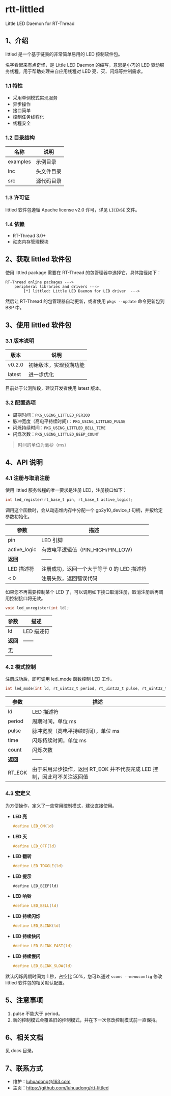 # rtt-littled
Little LED Daemon for RT-Thread



## 1、介绍

littled 是一个基于链表的非常简单易用的 LED 控制软件包。

名字看起来有点奇怪，是 Little LED Daemon 的缩写，意思是小巧的 LED 驱动服务线程。用于帮助处理来自应用线程对 LED 亮、灭、闪烁等控制需求。



### 1.1 特性

- 采用单例模式实现服务
- 异步操作
- 接口简单
- 控制任务线程化
- 线程安全



### 1.2 目录结构

| 名称     | 说明       |
| -------- | ---------- |
| examples | 示例目录   |
| inc      | 头文件目录 |
| src      | 源代码目录 |



### 1.3 许可证

littled 软件包遵循 Apache license v2.0 许可，详见 `LICENSE` 文件。



### 1.4 依赖

- RT-Thread 3.0+
- 动态内存管理模块



## 2、获取 littled 软件包

使用 littled package 需要在 RT-Thread 的包管理器中选择它，具体路径如下：

```
RT-Thread online packages --->
    peripheral libraries and drivers --->
        [*] littled: Little LED Daemon for LED driver  --->
```

然后让 RT-Thread 的包管理器自动更新，或者使用 `pkgs --update` 命令更新包到 BSP 中。



## 3、使用 littled 软件包

### 3.1 版本说明

| 版本   | 说明                   |
| ------ | ---------------------- |
| v0.2.0 | 初始版本，实现预期功能 |
| latest | 进一步优化             |

目前处于公测阶段，建议开发者使用 latest 版本。



### 3.2 配置选项

- 周期时间：`PKG_USING_LITTLED_PERIOD`
- 脉冲宽度（高电平持续时间）：`PKG_USING_LITTLED_PULSE`
- 闪烁持续时间：`PKG_USING_LITTLED_BELL_TIME`
- 闪烁次数：`PKG_USING_LITTLED_BEEP_COUNT`

> 时间的单位为毫秒（ms）



## 4、API 说明

### 4.1 注册与取消注册

使用 littled 服务线程的唯一要求是注册 LED，注册接口如下：

```c
int led_register(rt_base_t pin, rt_base_t active_logic);
```

调用这个函数时，会从动态堆内存中分配一个 gp2y10_device_t 句柄，并按给定参数初始化。

| 参数         | 描述                                       |
| ------------ | ------------------------------------------ |
| pin          | LED 引脚                                   |
| active_logic | 有效电平逻辑值（PIN_HIGH/PIN_LOW）         |
| **返回**     | ——                                         |
| LED 描述符   | 注册成功，返回一个大于等于 0 的 LED 描述符 |
| < 0          | 注册失败，返回错误代码                     |

如果您不再需要控制某个 LED 了，可以调用如下接口取消注册，取消注册后再调用控制接口将无效。

```c
void led_unregister(int ld);
```

| **参数** | **描述**   |
| -------- | ---------- |
| ld       | LED 描述符 |
| **返回** | ——         |
| 无       |            |



### 4.2 模式控制

注册成功后，即可调用 led_mode 函数控制 LED 工作。

```c
int led_mode(int ld, rt_uint32_t period, rt_uint32_t pulse, rt_uint32_t time, rt_uint32_t count);
```

| **参数** | **描述**                                                     |
| -------- | ------------------------------------------------------------ |
| ld       | LED 描述符                                                   |
| period   | 周期时间，单位 ms                                            |
| pulse    | 脉冲宽度（高电平持续时间），单位 ms                          |
| time     | 闪烁持续时间，单位 ms                                        |
| count    | 闪烁次数                                                     |
| **返回** | ——                                                           |
| RT_EOK   | 由于采用异步操作，返回 RT_EOK 并不代表完成 LED 控制，因此可不关注返回值 |



### 4.3 宏定义

为方便操作，定义了一些常用控制模式，建议直接使用。

- **LED 亮**

    ```c
    #define LED_ON(ld)
    ```

- **LED 灭**

    ```c
    #define LED_OFF(ld)
    ```

- **LED 翻转**

    ```c
    #define LED_TOGGLE(ld)
    ```

- **LED 提示**

    ```
    #define LED_BEEP(ld)
    ```

- **LED 响铃**

    ```c
    #define LED_BELL(ld)
    ```

- **LED 持续闪烁**

    ```c
    #define LED_BLINK(ld)
    ```

- **LED 持续快闪**

    ```c
    #define LED_BLINK_FAST(ld)
    ```

- **LED 持续慢闪**

    ```c
    #define LED_BLINK_SLOW(ld)
    ```

默认闪烁周期时间为 1 秒，占空比 50%，您可以通过 `scons --menuconfig` 修改 littled 软件包的相关默认配置。



## 5、注意事项

1. pulse 不能大于 period。
2. 新的控制模式会覆盖旧的控制模式，并在下一次修改控制模式前一直保持。



## 6、相关文档

见 docs 目录。



## 7、联系方式

- 维护：luhuadong@163.com
- 主页：<https://github.com/luhuadong/rtt-littled>